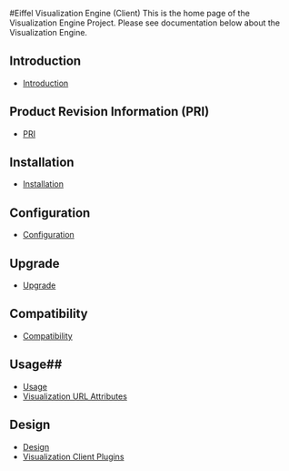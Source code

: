 #Eiffel Visualization Engine (Client)
This is the home page of the Visualization Engine Project. Please see documentation below about the Visualization Engine.

## Introduction ##
* [Introduction](introduction/index.html)
## Product Revision Information (PRI) ##
* [PRI](pri/index.html)
## Installation ##
* [Installation](installation/index.html)
## Configuration ##
* [Configuration](configuration/index.html)
## Upgrade ##
* [Upgrade](upgrade/index.html)
## Compatibility ##
* [Compatibility](compatibility/index.html)
## Usage##
* [Usage](usage/index.html)
* [Visualization URL Attributes](usage/url.html)
## Design ##
* [Design](design/index.html)
* [Visualization Client Plugins](design/VEPlugin.html)